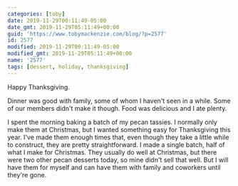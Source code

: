 ```yaml
---
categories: [toby]
date: 2019-11-29T00:11:49-05:00
date_gmt: 2019-11-29T05:11:49+00:00
guid: 'https://www.tobymackenzie.com/blog/?p=2577'
id: 2577
modified: 2019-11-29T00:11:49-05:00
modified_gmt: 2019-11-29T05:11:49+00:00
name: '2577'
tags: [dessert, holiday, thanksgiving]
---
```


Happy Thanksgiving.<!--more-->

Dinner was good with family, some of whom I haven't seen in a while.  Some of our members didn't make it though.  Food was delicious and I ate plenty.

I spent the morning baking a batch of my pecan tassies.  I normally only make them at Christmas, but I wanted something easy for Thanksgiving this year.  I've made them enough times that, even though they take a little while to construct, they are pretty straightforward.  I made a single batch, half of what I make for Christmas.  They usually do well at Christmas, but there were two other pecan desserts today, so mine didn't sell that well.  But I will have them for myself and can have them with family and coworkers until they're gone.
